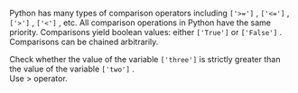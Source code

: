 Python has many types of comparison operators including `['>=']` , `['<=']` , `['>']` , `['<']` , etc. All comparison operations in Python have the same priority. Comparisons yield boolean values: either `['True']` or `['False']` . Comparisons can be chained arbitrarily.  
  
Check whether the value of the variable `['three']` is strictly greater than the value of the variable `['two']` .  
Use > operator.
